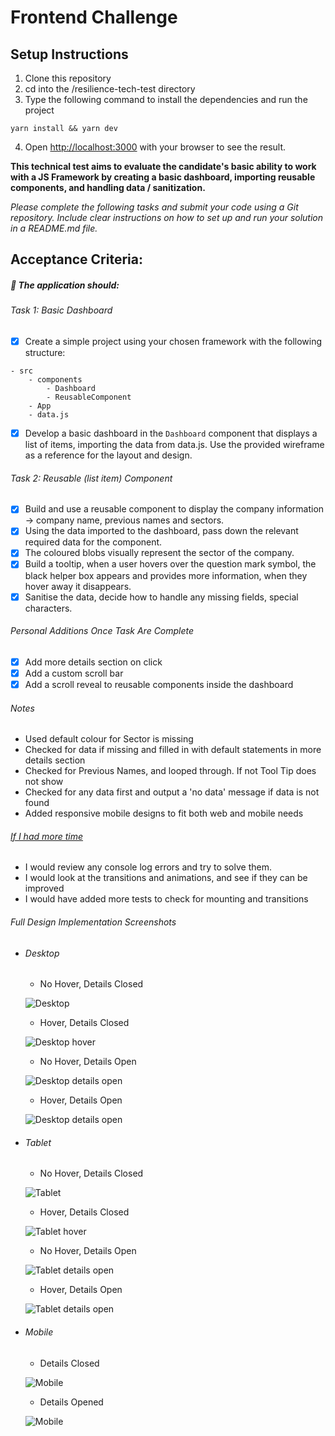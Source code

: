 # Frontend Challenge

## Setup Instructions

1. Clone this repository
2. cd into the /resilience-tech-test directory
3. Type the following command to install the dependencies and run the project

```
yarn install && yarn dev
```

4. Open [http://localhost:3000](http://localhost:3000) with your browser to see the result.

**This technical test aims to evaluate the candidate's basic ability to work with a JS Framework by creating a basic dashboard, importing reusable components, and handling data / sanitization.**

_Please complete the following tasks and submit your code using a Git repository. Include clear instructions on how to set up and run your solution in a README.md file._

## Acceptance Criteria:

##### :wrench: The application should:

###### _Task 1: Basic Dashboard_

- [x] Create a simple project using your chosen framework with the following structure:

```
- src
    - components
        - Dashboard
        - ReusableComponent
    - App
    - data.js
```

- [x] Develop a basic dashboard in the `Dashboard` component that displays a list of items, importing the data from data.js. Use the provided wireframe as a reference for the layout and design.

###### _Task 2: Reusable (list item) Component_

- [x] Build and use a reusable component to display the company information -> company name, previous names and sectors.
- [x] Using the data imported to the dashboard, pass down the relevant required data for the component.
- [x] The coloured blobs visually represent the sector of the company.
- [x] Build a tooltip, when a user hovers over the question mark symbol, the black helper box appears and provides more information, when they hover away it disappears.
- [x] Sanitise the data, decide how to handle any missing fields, special characters.

###### _Personal Additions Once Task Are Complete_

- [x] Add more details section on click
- [x] Add a custom scroll bar
- [x] Add a scroll reveal to reusable components inside the dashboard

###### _Notes_

- Used default colour for Sector is missing
- Checked for data if missing and filled in with default statements in more details section
- Checked for Previous Names, and looped through. If not Tool Tip does not show
- Checked for any data first and output a 'no data' message if data is not found
- Added responsive mobile designs to fit both web and mobile needs

###### <ins>_If I had more time_</ins>

- I would review any console log errors and try to solve them.
- I would look at the transitions and animations, and see if they can be improved
- I would have added more tests to check for mounting and transitions

###### _Full Design Implementation Screenshots_

- ###### Desktop ######
    - No Hover, Details Closed

    ![Desktop](./public/Desktop.png)

    - Hover, Details Closed

    ![Desktop hover](./public/Desktop_hover.png)

    - No Hover, Details Open

    ![Desktop details open](./public/Desktop_details_open.png)

    - Hover, Details Open

    ![Desktop details open](./public/Desktop_details_open_hover.png)

- ###### Tablet ######
    - No Hover, Details Closed

    ![Tablet](./public/Tablet_details_closed.png)

    - Hover, Details Closed

    ![Tablet hover](./public/Tablet_details_closed_hover.png)

    - No Hover, Details Open

    ![Tablet details open](./public/Tablet_details_open.png)

    - Hover, Details Open

    ![Tablet details open](./public/Tablet_details_open_hover.png)

- ###### Mobile ######
    - Details Closed

    ![Mobile](./public/Mobile_details_closed.png)

    - Details Opened

    ![Mobile](./public/Mobile_details_open.png)